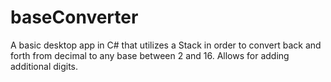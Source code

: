 # baseConverter
A basic desktop app in C# that utilizes a Stack in order to convert back and forth from decimal to any base between 2 and 16. Allows for adding additional digits.
